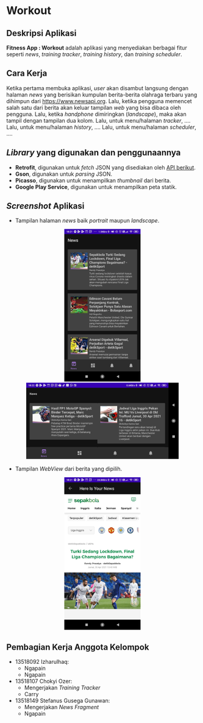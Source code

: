 # Workout
## Deskripsi Aplikasi
**Fitness App : Workout** adalah aplikasi yang menyediakan berbagai fitur seperti *news*, *training tracker*, *training history*, dan *training scheduler*. 
## Cara Kerja
Ketika pertama membuka aplikasi, *user* akan disambut langsung dengan halaman *news* yang berisikan kumpulan berita-berita olahraga terbaru yang dihimpun dari <https://www.newsapi.org>. Lalu, ketika pengguna memencet salah satu dari berita akan keluar tampilan *web* yang bisa dibaca oleh pengguna. Lalu, ketika *handphone* dimiringkan (*landscape*), maka akan tampil dengan tampilan dua kolom. Lalu, untuk menu/halaman *tracker*, .... Lalu, untuk menu/halaman *history*, .... Lalu, untuk menu/halaman *scheduler*, ....
## *Library* yang digunakan dan penggunaannya
- **Retrofit**, digunakan untuk *fetch* JSON yang disediakan oleh [API berikut](https://www.newsapi.org).
- **Gson**, digunakan untuk *parsing* JSON.
- **Picasso**, digunakan untuk menampilkan *thumbnail* dari berita.
- **Google Play Service**, digunakan untuk menampilkan peta statik.
## <i>Screenshot</i> Aplikasi
- Tampilan halaman *news* baik *portrait* maupun *landscape*.
<p align="center">
<img src="./images/news-portrait.jpg" width=200>
<img src="./images/news-landscape.jpg" height=200>
</p>

- Tampilan *WebView* dari berita yang dipilih.
<p align="center">
<img src="./images/news-web-view.jpg" width=200>
</p>

## Pembagian Kerja Anggota Kelompok
- 13518092 Izharulhaq:
    - Ngapain
    - Ngapain
- 13518107 Chokyi Ozer:
    - Mengerjakan *Training Tracker*
    - Carry
- 13518149 Stefanus Gusega Gunawan:
    - Mengerjakan *News Fragment*
    - Ngapain
